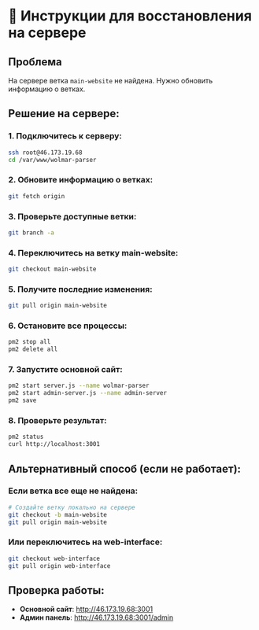 # 🚀 Инструкции для восстановления на сервере

## Проблема
На сервере ветка `main-website` не найдена. Нужно обновить информацию о ветках.

## Решение на сервере:

### 1. Подключитесь к серверу:
```bash
ssh root@46.173.19.68
cd /var/www/wolmar-parser
```

### 2. Обновите информацию о ветках:
```bash
git fetch origin
```

### 3. Проверьте доступные ветки:
```bash
git branch -a
```

### 4. Переключитесь на ветку main-website:
```bash
git checkout main-website
```

### 5. Получите последние изменения:
```bash
git pull origin main-website
```

### 6. Остановите все процессы:
```bash
pm2 stop all
pm2 delete all
```

### 7. Запустите основной сайт:
```bash
pm2 start server.js --name wolmar-parser
pm2 start admin-server.js --name admin-server
pm2 save
```

### 8. Проверьте результат:
```bash
pm2 status
curl http://localhost:3001
```

## Альтернативный способ (если не работает):

### Если ветка все еще не найдена:
```bash
# Создайте ветку локально на сервере
git checkout -b main-website
git pull origin main-website
```

### Или переключитесь на web-interface:
```bash
git checkout web-interface
git pull origin web-interface
```

## Проверка работы:
- **Основной сайт**: http://46.173.19.68:3001
- **Админ панель**: http://46.173.19.68:3001/admin
